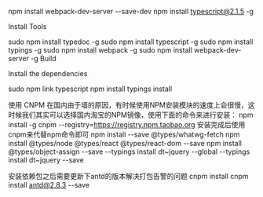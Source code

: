 npm install webpack-dev-server --save-dev
npm install  typescript@2.1.5 -g

Install Tools

sudo npm install typedoc -g
sudo npm install typescript -g
sudo npm install typings -g
sudo npm install webpack -g
sudo npm install webpack-dev-server -g
Build

Install the dependencies

sudo npm link typescript
npm install
typings install

使用 CNPM
在国内由于墙的原因，有时候使用NPM安装模块的速度上会很慢，这时候我们其实可以选择国内淘宝的NPM镜像，使用下面的命令来进行安装：
npm install -g cnpm --registry=https://registry.npm.taobao.org
安装完成后使用cnpm来代替npm命令即可
npm install --save @types/whatwg-fetch
npm install @types/node @types/react @types/react-dom --save
npm install @types/object-assign --save
--typings install dt~jquery --global
--typings install dt~jquery --save

安装依赖包之后需要更新下antd的版本解决打包告警的问题
cnpm install
cnpm install antd@2.8.3 --save